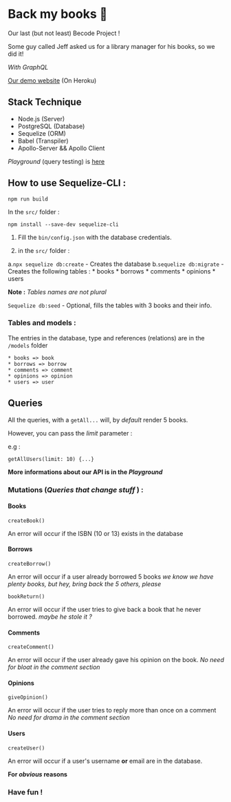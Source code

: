 


# Back my books 📓

Our last (but not least) Becode Project !

Some guy called Jeff asked us for a library manager for his books, so we did it!

*With GraphQL* 

[Our demo website](https://back-my-books-project.herokuapp.com/)
(On Heroku)
## Stack Technique 

* Node.js (Server)
* PostgreSQL (Database)
* Sequelize (ORM)
* Babel (Transpiler)
* Apollo-Server && Apollo Client

 *Playground* (query testing) is [here](https://back-my-books-project.herokuapp.com/explore)

## How to use Sequelize-CLI : 
`npm run build`

In the  `src/` folder : 

`npm install --save-dev sequelize-cli`



1. Fill the `bin/config.json` with the database credentials.

2. in the `src/` folder : 

a.`npx sequelize db:create`  - Creates the database
b.`sequelize db:migrate` -  Creates the following tables : 
    * books
    * borrows
    * comments
    * opinions
    * users
    
**Note :**  *Tables names are not plural*

`Sequelize db:seed` -  Optional, fills the tables with 3 books and their info. 



### Tables and models : 

The entries in the database, type and references (relations) are in the  `/models` folder

    * books => book
    * borrows => borrow
    * comments => comment
    * opinions => opinion
    * users => user

## Queries

All the queries, with a `getAll...` will, by *default* render 5 books.

However, you can pass the _limit_ parameter : 

e.g : 

    getAllUsers(limit: 10) {...}

**More informations about our API is in the *Playground***
 
### Mutations (*Queries that change stuff* ) : 

#### Books

    createBook()

An error will occur if the ISBN (10 or 13) exists in the database

#### Borrows

    createBorrow()

An error will occur if a user already borrowed 5 books
*we know we have plenty books, but hey, bring back the 5 others, please*

    bookReturn()

An error will occur if the user tries to give back a book that he never borrowed. 
*maybe he stole it ?*

#### Comments

    createComment()

An error will occur if the user already gave his opinion on the book. 
*No need for bloat in the comment section* 

#### Opinions

    giveOpinion()

An error will occur if the user tries to reply more than once on a comment 
*No need for drama in the comment section* 

#### Users

    createUser()

An error will occur if a user's username **or** email are in the database. 

**For _obvious_ reasons**  

### Have fun !
